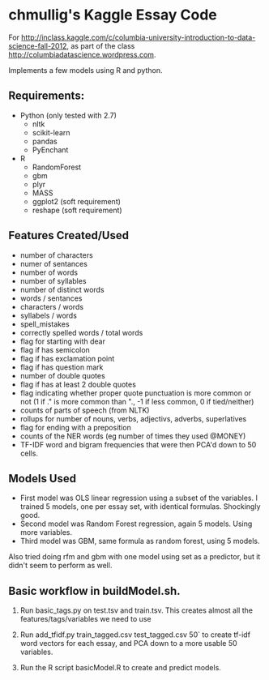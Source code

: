 # chmullig's Kaggle Essay Code

For http://inclass.kaggle.com/c/columbia-university-introduction-to-data-science-fall-2012,
as part of the class http://columbiadatascience.wordpress.com.

Implements a few models using R and python.

## Requirements:
* Python (only tested with 2.7)
  * nltk
  * scikit-learn
  * pandas
  * PyEnchant
* R
  * RandomForest
  * gbm
  * plyr
  * MASS
  * ggplot2 (soft requirement)
  * reshape (soft requirement)

## Features Created/Used
* number of characters
* numer of sentances
* number of words
* number of syllables
* number of distinct words
* words / sentances
* characters / words
* syllabels / words
* spell_mistakes
* correctly spelled words / total words
* flag for starting with dear
* flag if has semicolon
* flag if has exclamation point
* flag if has question mark
* number of double quotes
* flag if has at least 2 double quotes
* flag indicating whether proper quote punctuation is more common or not (1 if ." is more common than "., -1 if less common, 0 if tied/neither)
* counts of parts of speech (from NLTK)
* rollups for number of nouns, verbs, adjectivs, adverbs, superlatives
* flag for ending with a preposition
* counts of the NER words (eg number of times they used @MONEY)
* TF-IDF word and bigram frequencies that were then PCA'd down to 50 cells.

## Models Used
* First model was OLS linear regression using a subset of the variables. I trained 5 models, one per essay set, with identical formulas. Shockingly good.
* Second model was Random Forest regression, again 5 models. Using more variables.
* Third model was GBM, same formula as random forest, using 5 models.

Also tried doing rfm and gbm with one model using set as a predictor, but it didn't seem to perform as well.

## Basic workflow in buildModel.sh.

1. Run basic_tags.py on test.tsv and train.tsv. This creates almost all the
features/tags/variables we need to use

2. Run add_tfidf.py train_tagged.csv test_tagged.csv 50` to create tf-idf
word vectors for each essay, and PCA down to a more usable 50 variables.

3. Run the R script basicModel.R to create and predict models.

